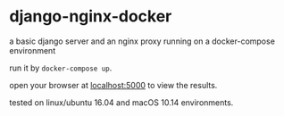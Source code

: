 # django-nginx-docker
a basic django server and an nginx proxy running on a docker-compose environment

run it by `docker-compose up`.

open your browser at [localhost:5000](localhost:5000) to view the results.

tested on linux/ubuntu 16.04 and macOS 10.14 environments.
